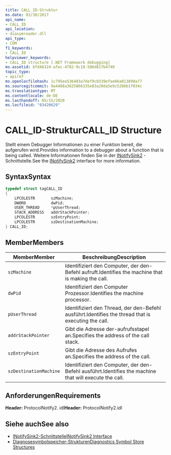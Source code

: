 ```yaml
---
title: CALL_ID-Struktur
ms.date: 03/30/2017
api_name:
- CALL_ID
api_location:
- diasymreader.dll
api_type:
- COM
f1_keywords:
- CALL_ID
helpviewer_keywords:
- CALL_ID structure [.NET Framework debugging]
ms.assetid: bfd46324-afec-4782-9c18-586d81fb4740
topic_type:
- apiref
ms.openlocfilehash: 1c795ee536483a7def9c0339efae66a013898a77
ms.sourcegitcommit: 9a4488a3625866335e83a20da5e9c5286b1f034c
ms.translationtype: MT
ms.contentlocale: de-DE
ms.lasthandoff: 05/15/2020
ms.locfileid: "83420629"
---
```

# <a name="call_id-structure"></a><span data-ttu-id="a5481-102">CALL_ID-Struktur</span><span class="sxs-lookup"><span data-stu-id="a5481-102">CALL_ID Structure</span></span>
<span data-ttu-id="a5481-103">Stellt einem Debugger Informationen zu einer Funktion bereit, die aufgerufen wird.</span><span class="sxs-lookup"><span data-stu-id="a5481-103">Provides information to a debugger about a function that is being called.</span></span> <span data-ttu-id="a5481-104">Weitere Informationen finden Sie in der [INotifySink2](inotifysink2-interface.md) -Schnittstelle.</span><span class="sxs-lookup"><span data-stu-id="a5481-104">See the [INotifySink2](inotifysink2-interface.md) interface for more information.</span></span>  
  
## <a name="syntax"></a><span data-ttu-id="a5481-105">Syntax</span><span class="sxs-lookup"><span data-stu-id="a5481-105">Syntax</span></span>  
  
```cpp  
typedef struct tagCALL_ID  
{  
    LPCOLESTR       szMachine;  
    DWORD           dwPid;  
    USER_THREAD     *pUserThread;  
    STACK_ADDRESS   addrStackPointer;  
    LPCOLESTR       szEntryPoint;  
    LPCOLESTR       szDestinationMachine;  
} CALL_ID;  
```  
  
## <a name="members"></a><span data-ttu-id="a5481-106">Member</span><span class="sxs-lookup"><span data-stu-id="a5481-106">Members</span></span>  
  
|<span data-ttu-id="a5481-107">Member</span><span class="sxs-lookup"><span data-stu-id="a5481-107">Member</span></span>|<span data-ttu-id="a5481-108">Beschreibung</span><span class="sxs-lookup"><span data-stu-id="a5481-108">Description</span></span>|  
|------------|-----------------|  
|`szMachine`|<span data-ttu-id="a5481-109">Identifiziert den Computer, der den-Befehl aufruft.</span><span class="sxs-lookup"><span data-stu-id="a5481-109">Identifies the machine that is making the call.</span></span>|  
|`dwPid`|<span data-ttu-id="a5481-110">Identifiziert den Computer Prozessor.</span><span class="sxs-lookup"><span data-stu-id="a5481-110">Identifies the machine processor.</span></span>|  
|`pUserThread`|<span data-ttu-id="a5481-111">Identifiziert den Thread, der den-Befehl ausführt.</span><span class="sxs-lookup"><span data-stu-id="a5481-111">Identifies the thread that is executing the call.</span></span>|  
|`addrStackPointer`|<span data-ttu-id="a5481-112">Gibt die Adresse der-aufrufsstapel an.</span><span class="sxs-lookup"><span data-stu-id="a5481-112">Specifies the address of the call stack.</span></span>|  
|`szEntryPoint`|<span data-ttu-id="a5481-113">Gibt die Adresse des Aufrufes an.</span><span class="sxs-lookup"><span data-stu-id="a5481-113">Specifies the address of the call.</span></span>|  
|`szDestinationMachine`|<span data-ttu-id="a5481-114">Identifiziert den Computer, der den-Befehl ausführt.</span><span class="sxs-lookup"><span data-stu-id="a5481-114">Identifies the machine that will execute the call.</span></span>|  
  
## <a name="requirements"></a><span data-ttu-id="a5481-115">Anforderungen</span><span class="sxs-lookup"><span data-stu-id="a5481-115">Requirements</span></span>  
 <span data-ttu-id="a5481-116">**Header:** ProtocolNotify2. idl</span><span class="sxs-lookup"><span data-stu-id="a5481-116">**Header:** ProtocolNotify2.idl</span></span>  
  
## <a name="see-also"></a><span data-ttu-id="a5481-117">Siehe auch</span><span class="sxs-lookup"><span data-stu-id="a5481-117">See also</span></span>

- [<span data-ttu-id="a5481-118">INotifySink2-Schnittstelle</span><span class="sxs-lookup"><span data-stu-id="a5481-118">INotifySink2 Interface</span></span>](inotifysink2-interface.md)
- [<span data-ttu-id="a5481-119">Diagnosesymbolspeicher-Strukturen</span><span class="sxs-lookup"><span data-stu-id="a5481-119">Diagnostics Symbol Store Structures</span></span>](diagnostics-symbol-store-structures.md)

